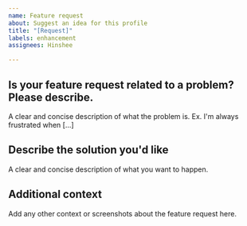 ```yaml
---
name: Feature request
about: Suggest an idea for this profile
title: "[Request]"
labels: enhancement
assignees: Hinshee

---
```


## Is your feature request related to a problem? Please describe.
A clear and concise description of what the problem is. Ex. I'm always frustrated when [...]

## Describe the solution you'd like
A clear and concise description of what you want to happen.

## Additional context
Add any other context or screenshots about the feature request here.
